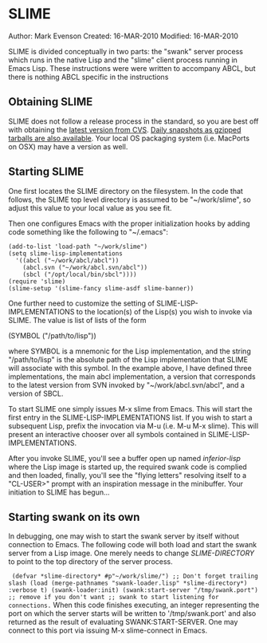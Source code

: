 SLIME
=====

  Author:   Mark Evenson 
  Created:  16-MAR-2010
  Modified: 16-MAR-2010

SLIME is divided conceptually in two parts: the "swank" server process
which runs in the native Lisp and the "slime" client process running
in Emacs Lisp.  These instructions were were written to accompany
ABCL, but there is nothing ABCL specific in the instructions

## Obtaining SLIME

SLIME does not follow a release process in the standard, so you are
best off with obtaining the [latest version from CVS][1]. [Daily
snapshots as gzipped tarballs are also available][2].  Your local OS
packaging system (i.e. MacPorts on OSX) may have a version as well.

[1]: http://common-lisp.net/project/slime/#downloading
[2]: http://common-lisp.net/project/slime/snapshots/slime-current.tgz

## Starting SLIME

One first locates the SLIME directory on the filesystem.  In the code
that follows, the SLIME top level directory is assumed to be
"~/work/slime", so adjust this value to your local value as you see
fit.

Then one configures Emacs with the proper initialization hooks by
adding code something like the following to "~/.emacs":

    (add-to-list 'load-path "~/work/slime")
    (setq slime-lisp-implementations 
      '((abcl ("~/work/abcl/abcl"))
        (abcl.svn ("~/work/abcl.svn/abcl"))
        (sbcl ("/opt/local/bin/sbcl"))))
    (require 'slime)
    (slime-setup '(slime-fancy slime-asdf slime-banner))

One further need to customize the setting of
SLIME-LISP-IMPLEMENTATIONS to the location(s) of the Lisp(s) you wish to
invoke via SLIME.  The value is list of lists of the form

   (SYMBOL ("/path/to/lisp"))

where SYMBOL is a mnemonic for the Lisp implementation, and the string
"/path/to/lisp" is the absolute path of the Lisp implementation that
SLIME will associate with this symbol.  In the example above, I have
defined three implementations, the main abcl implementation, a version
that corresponds to the latest version from SVN invoked by
"~/work/abcl.svn/abcl", and a version of SBCL.

To start SLIME one simply issues M-x slime from Emacs.  This will
start the first entry in the SLIME-LISP-IMPLEMENTATIONS list.  If you
wish to start a subsequent Lisp, prefix the invocation via M-u
(i.e. M-u M-x slime).  This will present an interactive chooser over
all symbols contained in SLIME-LISP-IMPLEMENTATIONS.

After you invoke SLIME, you'll see a buffer open up named
*inferior-lisp* where the Lisp image is started up, the required swank
code is complied and then loaded, finally, you'll see the "flying
letters" resolving itself to a "CL-USER>" prompt with an inspiration
message in the minibuffer.  Your initiation to SLIME has begun...


## Starting swank on its own

In debugging, one may wish to start the swank server by itself without
connection to Emacs.  The following code will both load and start the swank server
from a Lisp image.  One merely needs to change *SLIME-DIRECTORY* to
point to the top directory of the server process.

` 
    (defvar *slime-directory* #p"~/work/slime/") ;; Don't forget trailing slash
    (load (merge-pathnames "swank-loader.lisp" *slime-directory*) :verbose t)
    (swank-loader:init)
    (swank:start-server "/tmp/swank.port") ;; remove if you don't want
                                          ;; swank to start listening for connections.
`
When this code finishes executing, an integer representing the port on
which the server starts will be written to '/tmp/swank.port' and also
returned as the result of evaluating SWANK:START-SERVER.  One may
connect to this port via issuing M-x slime-connect in Emacs.



